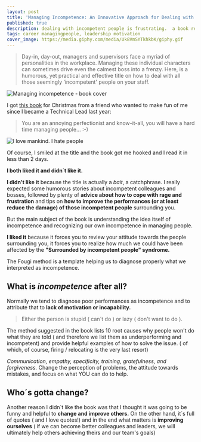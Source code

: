 ```yaml
---
layout: post
title: 'Managing Incompetence: An Innovative Approach for Dealing with People'
published: true
description: dealing with incompetent people is frustrating.  a book review
tags: career managingpeople, leadership motivation
cover_image: https://media.giphy.com/media/Uk8VmSYTkhkbK/giphy.gif
---
```


> Day-in, day-out, managers and supervisors face a myriad of personalities in the workplace. Managing these individual characters can sometimes drive even the calmest boss into a frenzy. Here, is a humorous, yet practical and effective title on how to deal with all those seemingly ‘incompetent' people on your staff. 

![Managing incompetence - book cover](https://dev-to-uploads.s3.amazonaws.com/i/8rxed3xulgbms2u34mz4.jpg)

I got [this book](https://www.amazon.com/Managing-Incompetence-Innovative-Approach-Dealing/dp/1562868691) for Christmas from a friend who wanted to make fun of me since I became a Technical Lead last year:

>  You are an annoying perfectionist and know-it-all,  you will have a hard time managing people... :-)

![I love mankind. I hate people](https://dev-to-uploads.s3.amazonaws.com/i/7h20pjlzx7m05y43lzz8.jpg)


Of course, I smiled at the title and the book got me hooked and I read it in less than 2 days. 


**I both liked it and didn´t like it.**


**I didn't like it** because the title is actually a _bait_, a catchphrase. I really expected some humorous stories about incompetent colleagues and bosses, followed by plenty of **advice about how to cope with rage and frustration** and tips on **how to improve the performances (or at least reduce the damage) of those incompetent people** surrounding you.

But the main subject of the book is understanding the idea itself of incompetence and recognizing our own incompetence in managing people.

**I liked it** because it forces you to review your attitude towards the people surrounding you, it forces you to realize how much we could have been affected by the **"Surrounded by incompetent people" syndrome.**

The Fougi method is a template helping us to diagnose properly what we interpreted as incompetence.

## What is _incompetence_ after all?

Normally we tend to diagnose poor performances as incompetence and to attribute that to **lack of motivation or incapability.** 

> Either the person is stupid ( can´t do ) or lazy ( don't want to do ).  

The method suggested in the book lists  10 root causes why people won't do what they are told ( and therefore we list them as underperforming and incompetent) and provide helpful examples of how to solve the issue.  ( of which, 
of course, firing / relocating is the very last resort) 

_Communication, empathy, specificity, training, gratefulness, and forgiveness._ Change the perception of problems, the attitude towards mistakes, and focus on what YOU can do to help.

## Who´s gotta change?

Another reason I didn´t like the book was that I thought it was going to be funny and helpful to **change and improve others.**
On the other hand, it´s full of quotes ( and I love quotes!) and in the end what matters is **improving ourselves** ( if we can become better colleagues and leaders, we will ultimately help others achieving theirs and our team's goals)






